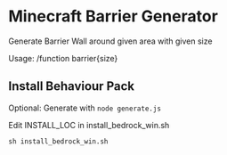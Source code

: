 # Minecraft Barrier Generator

Generate Barrier Wall around given area with given size

Usage: /function barrier{size}

## Install Behaviour Pack

Optional: Generate with `node generate.js`

Edit INSTALL_LOC in install_bedrock_win.sh

`sh install_bedrock_win.sh`
